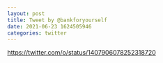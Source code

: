 ```yaml
--- 
layout: post 
title: Tweet by @bankforyourself 
date: 2021-06-23 1624505946 
categories: twitter 
--- 
```

https://twitter.com/o/status/1407906078252318720